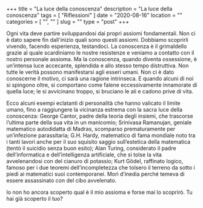 +++
title = "La luce della conoscenza"
description = "La luce della conoscenza"
tags = [ "Riflessioni" ]
date = "2020-08-16"
location = ""
categories = [
  "",
  ""
]
slug = ""
type = "post"
+++

Ogni vita deve partire sviluppandosi dai propri assiomi fondamentali. Non ci è dato sapere fin dall'inizio quali sono questi assiomi. Dobbiamo scoprirli vivendo, facendo esperienza, testandoci. La conoscenza è il grimaldello grazie al quale scardiniamo le nostre resistenze e veniamo a contatto con il nostro personale assioma. Ma la conoscenza, quando diventa ossessione, è un’intensa luce accecante, splendida e allo stesso tempo distruttiva. Non tutte le verità possono manifestarsi agli esseri umani. Non ci è dato conoscerne il motivo, ci sarà una ragione intrinseca. E quando alcuni di noi si spingono oltre, si comportano come falene eccessivamente innamorate di quella luce; le si avvicinano troppo, si bruciano le ali e cadono prive di vita.

Ecco alcuni esempi eclatanti di personalità che hanno valicato il limite umano, fino a raggiungere la vicinanza estrema con la sacra luce della conoscenza: George Cantor, padre della teoria degli insiemi, che trascorse l’ultima parte della sua vita in un manicomio; Srinivasa Ramanujan, geniale matematico autodidatta di Madras, scomparso prematuramente per un’infezione parassitaria; G.H. Hardy, matematico di fama mondiale noto tra i tanti lavori anche per il suo squisito saggio sull’estetica della matematica (tentò il suicidio senza buon esito); Alan Turing, considerato il padre dell’informatica e dell’intelligenza artificiale, che si tolse la vita avvelenandosi con del cianuro di potassio; Kurt Gödel, raffinato logico, famoso per i due teoremi dell’incompletezza che tolsero il terreno da sotto i piedi ai matematici suoi contemporanei. Morì d’inedia perché temeva di essere assassinato con del cibo avvelenato. 

Io non ho ancora scoperto qual è il mio assioma e forse mai lo scoprirò. Tu hai già scoperto il tuo?
